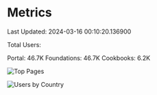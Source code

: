 # Metrics 

Last Updated: 2024-03-16 00:10:20.136900

Total Users:

Portal: 46.7K
Foundations: 46.7K
Cookbooks: 6.2K

![Top Pages](bar_plot_file)

![Users by Country](../.github/workflows/map_plot_file)
